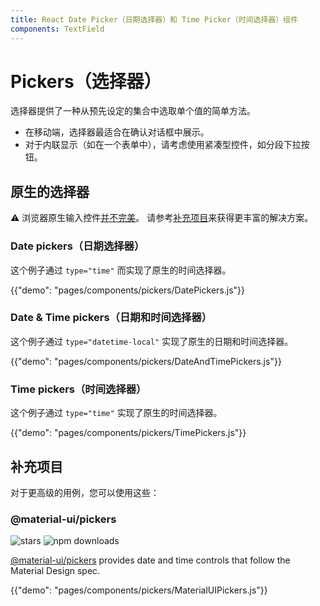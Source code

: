 ```yaml
---
title: React Date Picker（日期选择器）和 Time Picker（时间选择器）组件
components: TextField
---
```


# Pickers（选择器）

<p class="description">选择器提供了一种从预先设定的集合中选取单个值的简单方法。</p>

- 在移动端，选择器最适合在确认对话框中展示。
- 对于内联显示（如在一个表单中），请考虑使用紧凑型控件，如分段下拉按钮。

## 原生的选择器

⚠️ 浏览器原生输入控件[并不完美](https://caniuse.com/#feat=input-datetime)。 请参考[补充项目](#complementary-projects)来获得更丰富的解决方案。

### Date pickers（日期选择器）

这个例子通过 `type="time"` 而实现了原生的时间选择器。

{{"demo": "pages/components/pickers/DatePickers.js"}}

### Date & Time pickers（日期和时间选择器）

这个例子通过 `type="datetime-local"` 实现了原生的日期和时间选择器。

{{"demo": "pages/components/pickers/DateAndTimePickers.js"}}

### Time pickers（时间选择器）

这个例子通过 `type="time"` 实现了原生的时间选择器。

{{"demo": "pages/components/pickers/TimePickers.js"}}

## 补充项目

对于更高级的用例，您可以使用这些：

### @material-ui/pickers

![stars](https://img.shields.io/github/stars/mui-org/material-ui-pickers.svg?style=social&label=Stars) ![npm downloads](https://img.shields.io/npm/dm/@material-ui/pickers.svg)

[@material-ui/pickers](https://material-ui-pickers.dev/) provides date and time controls that follow the Material Design spec.

{{"demo": "pages/components/pickers/MaterialUIPickers.js"}}